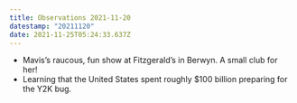 ```yaml
---
title: Observations 2021-11-20
datestamp: "20211120"
date: 2021-11-25T05:24:33.637Z
---
```

- Mavis’s raucous, fun show at Fitzgerald’s in Berwyn. A small club for her!
- Learning that the United States spent roughly $100 billion preparing for the Y2K bug.